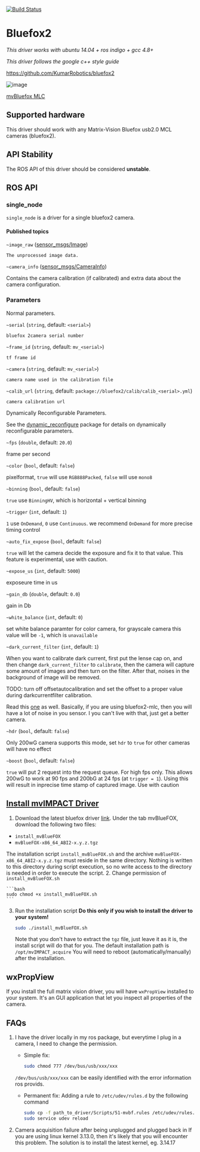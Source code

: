 [![Build Status](https://travis-ci.org/KumarRobotics/bluefox2.svg?branch=master)](https://travis-ci.org/KumarRobotics/bluefox2)

# Bluefox2
*This driver works with ubuntu 14.04 + ros indigo + gcc 4.8+*  

*This driver follows the google c++ style guide*  

https://github.com/KumarRobotics/bluefox2

![image](http://i.imgur.com/89Bb1hR.png)  

[mvBluefox MLC](http://www.matrix-vision.com/USB2.0-single-board-camera-mvbluefox-mlc.html)

## Supported hardware
This driver should work with any Matrix-Vision Bluefox usb2.0 MCL cameras (bluefox2).

## API Stability
The ROS API of this driver should be considered **unstable**.

## ROS API

### single_node

`single_node` is a driver for a single bluefox2 camera.

#### Published topics

`~image_raw` ([sensor_msgs/Image](http://docs.ros.org/api/sensor_msgs/html/msg/Image.html))

    The unprocessed image data.

`~camera_info` ([sensor_msgs/CameraInfo](http://docs.ros.org/api/sensor_msgs/html/msg/CameraInfo.html))

Contains the camera calibration (if calibrated) and extra data about the camera configuration.

### Parameters

Normal parameters.

`~serial` (`string`, default: `<serial>`)

    bluefox 2camera serial number

`~frame_id` (`string`, default: `mv_<serial>`)

    tf frame id

`~camera` (`string`, default: `mv_<serial>`)

    camera name used in the calibration file

`~calib_url` (`string`, default: `package://bluefox2/calib/calib_<serial>.yml`)

    camera calibration url

Dynamically Reconfigurable Parameters.

See the [dynamic_reconfigure](http://wiki.ros.org/dynamic_reconfigure) package for details on dynamically reconfigurable parameters.

`~fps` (`double`, default: `20.0`)

frame per second

`~color` (`bool`, default: `false`)

pixelformat, `true` will use `RGB888Packed`, `false` will use `mono8`

`~binning` (`bool`, default: `false`)

`true` use `BinningHV`, which is horizontal + vertical binning

`~trigger` (`int`, default: `1`)

`1` use `OnDemand`, `0` use `Continuous`. we recommend `OnDemand` for more precise timing control

`~auto_fix_expose` (`bool`, default: `false`)

`true` will let the camera decide the exposure and fix it to that value. This feature is experimental, use with caution.

`~expose_us` (`int`, default: `5000`)

exposeure time in us

`~gain_db` (`double`, default: `0.0`)

gain in Db

`~white_balance` (`int`, default: `0`)

set white balance paramter for color camera, for grayscale camera this value will be `-1`, which is `unavailable`

`~dark_current_filter` (`int`, default: `1`)

When you want to calibrate dark current, first put the lense cap on, and then change `dark_current_filter` to `calibrate`, then the camera will capture some amount of images and then turn on the filter. After that, noises in the background of image will be removed.

TODO: turn off offsetautocalibration and set the offset to a proper value during darkcurrentfilter calibration.

Read this [one](http://www.matrix-vision.com/faq-reader/245.html) as well. Basically, if you are using bluefox2-mlc, then you will have a lot of noise in you sensor. I you can't live with that, just get a better camera.

`~hdr` (`bool`, default: `false`)

Only 200wG camera supports this mode, set `hdr` to `true` for other cameras will have no effect

`~boost` (`bool`, default: `false`)

`true` will put 2 request into the request queue. For high fps only. This allows 200wG to work at 90 fps and 200bG at 24 fps (at `trigger = 1`). Using this will result in inprecise time stamp of captured image. Use with caution


## [Install mvIMPACT Driver](http://www.matrix-vision.com/manuals/mvBlueFOX/mvBF_page_quickstart.html#mvBF_subsubsection_quickstart_linux_software)
1. Download the latest bluefox driver [link](http://www.matrix-vision.com/latest-drivers.html).
Under the tab mvBlueFOX, download the following two files:
  * `install_mvBlueFOX`
  * `mvBlueFOX-x86_64_ABI2-x.y.z.tgz`

  The installation script `install_mvBlueFOX.sh` and the archive `mvBlueFOX-x86_64_ABI2-x.y.z.tgz` must reside in the same directory. Nothing is written to this directory during script execution, so no write access to the directory is needed in order to execute the script.
2. Change permission of `install_mvBlueFOX.sh`

    ```bash
    sudo chmod +x install_mvBlueFOX.sh
    ```

3. Run the installation script
**Do this only if you wish to install the driver to your system!**

    ```bash
    sudo ./install_mvBlueFOX.sh
    ```

    Note that you don't have to extract the ```tgz``` file, just leave it as it is, the install script will do that for you. The default installation path is ```/opt/mvIMPACT_acquire```
    You will need to reboot (automatically/manually) after the installation.


## wxPropView
If you install the full matrix vision driver, you will have `wxPropView` installed to your system. It's an GUI application that let you inspect all properties of the camera.

## FAQs
1. I have the driver locally in my ros package, but everytime I plug in a camera, I need to change the permission.
    * Simple fix:

        ```bash
        sudo chmod 777 /dev/bus/usb/xxx/xxx
        ```

    `/dev/bus/usb/xxx/xxx` can be easily identified with the error information ros provids.

    * Permanent fix:
    Adding a rule to `/etc/udev/rules.d` by the following command

        ```bash
        sudo cp -f path_to_driver/Scripts/51-mvbf.rules /etc/udev/rules.d/
        sudo service udev reload
        ```

2. Camera acquisition failure after being unplugged and plugged back in
If you are using linux kernel 3.13.0, then it's likely that you will encounter this problem.
The solution is to install the latest kernel, eg. 3.14.17
